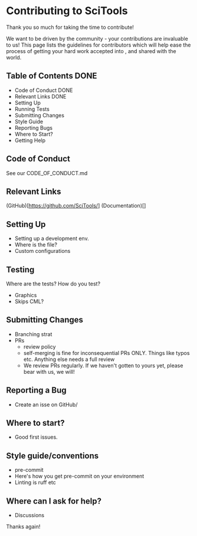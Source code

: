 # Contributing to SciTools

Thank you so much for taking the time to contribute!

We want <package-name> to be driven by the community - your 
contributions are invaluable to us! This page lists the guidelines 
for contributors which will help ease the process of getting your hard work accepted
into <package-name>, and shared with the world.


## Table of Contents DONE
- Code of Conduct DONE
- Relevant Links DONE
- Setting Up
- Running Tests
- Submitting Changes
- Style Guide
- Reporting Bugs
- Where to Start?
- Getting Help

## Code of Conduct
See our CODE_OF_CONDUCT.md

## Relevant Links
(GitHub)[https://github.com/SciTools/<package-name>]
(Documentation)[<your-link-here>]

## Setting Up
<optional-doc-link-here>

- Setting up a development env.
- Where is the file?
- Custom configurations

## Testing
Where are the tests?
How do you test?
- Graphics
- Skips
CML?

## Submitting Changes
- Branching strat
- PRs
  - review policy
  - self-merging is fine for inconsequential PRs ONLY. Things like typos etc. Anything else needs a full review
  - We review PRs regularly. If we haven't gotten to yours yet, please bear with us, we will!

## Reporting a Bug
- Create an isse on GitHub/

## Where to start?
- Good first issues.

## Style guide/conventions
- pre-commit
- Here's how you get pre-commit on your environment
- Linting is ruff etc

## Where can I ask for help?
- Discussions

Thanks again!